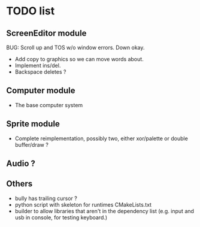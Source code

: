 # TODO list

## ScreenEditor module
BUG: Scroll up and TOS w/o window errors. Down okay.
- Add copy to graphics so we can move words about.
- Implement ins/del.
- Backspace deletes ?

## Computer module
- The base computer system

## Sprite module
- Complete reimplementation, possibly two, either xor/palette or double buffer/draw ?

## Audio ?

## Others
- bully has trailing cursor ?
- python script with skeleton for runtimes CMakeLists.txt
- builder to allow libraries that aren't in the dependency list (e.g. input and usb in console, for testing keyboard.)

